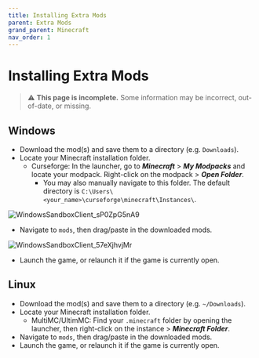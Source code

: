 ```yaml
---
title: Installing Extra Mods
parent: Extra Mods
grand_parent: Minecraft
nav_order: 1
---
```


# Installing Extra Mods
> ⚠ **This page is incomplete.** Some information may be incorrect, out-of-date, or missing.

## Windows
- Download the mod(s) and save them to a directory (e.g. `Downloads`).
- Locate your Minecraft installation folder.
   - Curseforge: In the launcher, go to ***Minecraft*** > ***My Modpacks*** and locate your modpack. Right-click on the modpack > ***Open Folder***.
      - You may also manually navigate to this folder. The default directory is `C:\Users\<your_name>\curseforge\minecraft\Instances\`.

![WindowsSandboxClient_sP0ZpG5nA9](https://user-images.githubusercontent.com/92121005/181123271-b842d24b-c779-4957-834a-2009263e1627.gif)

- Navigate to `mods`, then drag/paste in the downloaded mods.

![WindowsSandboxClient_57eXjhvjMr](https://user-images.githubusercontent.com/92121005/181123565-ad2dcf5c-f261-4e95-9b90-93ca31fc25da.gif)

- Launch the game, or relaunch it if the game is currently open.

## Linux
- Download the mod(s) and save them to a directory (e.g. `~/Downloads`).
- Locate your Minecraft installation folder.
   - MultiMC/UltimMC: Find your `.minecraft` folder by opening the launcher, then right-click on the instance > ***Minecraft Folder***.
- Navigate to `mods`, then drag/paste in the downloaded mods.
- Launch the game, or relaunch it if the game is currently open.
